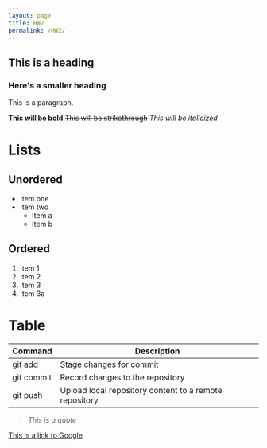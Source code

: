 ```yaml
---
layout: page
title: HW2
permalink: /HW2/
---
```


## This is a heading

### Here's a smaller heading
This is a paragraph.  

**This will be bold** ~~This will be strikethrough~~ _This will be italicized_  

# Lists
## Unordered  
- Item one  
- Item two  
  - Item a  
  - Item b  

## Ordered  
1. Item 1  
2. Item 2  
3. Item 3  
4. Item 3a  

# Table  

| Command    | Description                                          |
|------------|------------------------------------------------------|
| git add  | Stage changes for commit                            |
| git commit | Record changes to the repository                  |
| git push | Upload local repository content to a remote repository |

> *This is a quote*

[This is a link to Google](https://google.com)
